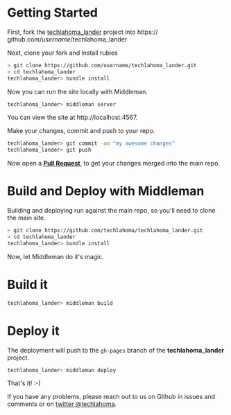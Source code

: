 Getting Started
==
First, fork the [techlahoma_lander](https://github.com/techlahoma/techlahoma_lander) project into https:// github.com/_username_/techlahoma_lander

Next, clone your fork and install rubies
```sh
> git clone https://github.com/username/techlahoma_lander.git
> cd techlahoma_lander
techlahoma_lander> bundle install
```

Now you can run the site locally with Middleman.
```sh
techlahoma_lander> middleman server
```

You can view the site at http://localhost:4567.

Make your changes, commit and push to your repo.
```sh
techlahoma_lander> git commit -am "my awesome changes"
techlahoma_lander> git push
```

Now open a **[Pull Request](https://github.com/techlahoma/techlahoma_lander/pulls)**, to get your changes merged into the main repo.

Build and Deploy with Middleman
==
Building and deploying run against the main repo, so you'll need to clone the main site.
```sh
> git clone https://github.com/techlahoma/techlahoma_lander.git
> cd techlahoma_lander
techlahoma_lander> bundle install
```
Now, let Middleman do it's magic.

Build it
===
```sh
techlahoma_lander> middleman build
```

Deploy it
===
The deployment will push to the `gh-pages` branch of the **techlahoma_lander** project.
```sh
techlahoma_lander> middleman deploy
```

That's it! :-)

If you have any problems, please reach out to us on Github in issues and comments or on [twitter @techlahoma](twitter.com/techlahoma).
